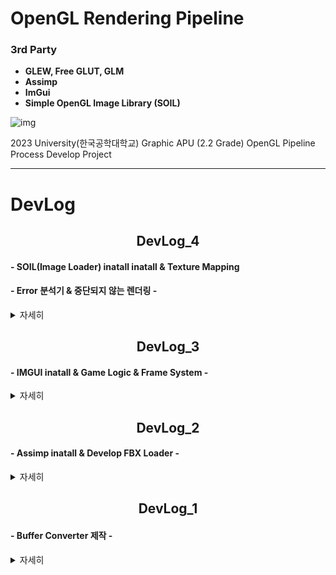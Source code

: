 
# OpenGL Rendering Pipeline

### 3rd Party
 - **GLEW, Free GLUT, GLM**
 - **Assimp**
 - **ImGui**
 - **Simple OpenGL Image Library (SOIL)**

![img](./docs/dev_4_6.gif)

2023 University(한국공학대학교) Graphic APU (2.2 Grade) OpenGL Pipeline Process Develop Project
* * *
# DevLog

## <div align="center"> DevLog_4
#### - SOIL(Image Loader) inatall inatall & Texture Mapping
#### - Error 분석기 & 중단되지 않는 렌더링 -
<details>
    <summary>자세히</summary>

![img](./docs/dev_4_6.gif)
![img](./docs/dev_4_0.png)
![img](./docs/dev_4_3.png)
**쉐이더 및 코드상 오류 보고(Log System) & 쉐이더 오류시 중단되지 않고 Error Shader로 표현**

</details>

## <div align="center"> DevLog_3 
#### - IMGUI inatall & Game Logic & Frame System -

<details>
    <summary>자세히</summary>

![img](./docs/dev_3_0.gif)
</br></br>
#### 프로젝트에 추가한 모습
Added to the project.  
![img](./docs/dev_3_1.png)

</br></br>

#### 로직 시스템 계층 구조
![img](./docs/dev_3_2.png)
</br></br>

#### 라이프사이클
```c++
void World::WorldUpdate()
{
    for (int i = 0; i < gameObjectList.size(); i++)
        gameObjectList[i]->Enable();
    for (int i = 0; i < gameObjectList.size(); i++)
        gameObjectList[i]->Start();
    for (int i = 0; i < gameObjectList.size(); i++)
        gameObjectList[i]->Update();
    for (int i = 0; i < gameObjectList.size(); i++)
        gameObjectList[i]->LateUpdate();
    for (int i = 0; i < gameObjectList.size(); i++)
        gameObjectList[i]->Disable();
    for (int i = 0; i < gameObjectList.size(); i++)
        gameObjectList[i]->PostBehavior();
    for (int i = 0; i < gameObjectList.size(); i++)
        if (gameObjectList[i]->destroy)
            gameObjectList.erase(gameObjectList.begin() + (i--));
}
void World::WorldRender()
{
    for (int i = 0; i < gameObjectList.size(); i++)
        gameObjectList[i]->BeforeRender();
}
```
</br></br>

</details>

## <div align="center"> DevLog_2 
#### - Assimp inatall & Develop FBX Loader -

<details>
    <summary>자세히</summary>

![img](./docs/dev_first_KleeRendering.gif)
<div align="center"> (Example : Gensine Impect - Klee) </div>

</details>

## <div align="center"> DevLog_1</div>
#### - Buffer Converter 제작 -
<details>
    <summary>자세히</summary>

![img](./docs/BufferSystem.drawio.png)

</details>